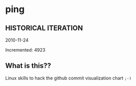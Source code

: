 # ping

## HISTORICAL ITERATION
2010-11-24

Incremented: 4923

## What is this?? 
Linux skills to hack the github commit visualization chart `;-)`
